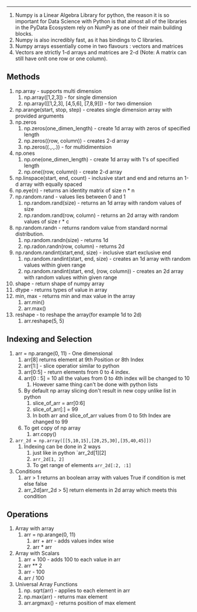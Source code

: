 ----
1. Numpy is a Linear Algebra Library for python, the reason it is so important for Data Science with Python is that almost all of the libraries in the PyData Ecosystem rely on NumPy as one of their main building blocks.
2. Numpy is also incredibly fast, as it has bindings to C libraries.
3.  Numpy arrays essentially come in two flavours : vectors and matrices
4. Vectors are strictly 1-d arrays and matrices are 2-d (Note: A matrix can still have onlt one row or one column).
## Methods
1. np.array - supports multi dimension
    1. np.array([1,2,3]) - for single dimension
    2. np.array([[1,2,3], [4,5,6], [7,8,9]]) - for two dimension
2. np.arange(start, stop, step) - creates single dimension array with provided arguments
3. np.zeros
    1. np.zeros(one_dimen_length) - create 1d array with zeros of specified length
    2. np.zeros((row, column)) - creates 2-d array
    3. np.zeros((.,.,.)) - for multidimentsion
4. np.ones
    1. np.one(one_dimen_length) - create 1d array with 1's of specified length
    2. np.one((row, column)) - create 2-d array
5. np.linspace(start, end, count) - inclusive start and end and returns an 1-d array with equally spaced
6. np.eye(n) - returns an identity matrix of size n * n
7. np.random.rand - values lies between 0 and 1
    1. np.random.rand(size) - returns an 1d array with random values of size
    2. np.random.rand(row, column) - returns an 2d array with random values of size r * c
8. np.random.randn - returns random value from standard normal distribution.
    1. np.random.randn(size) - returns 1d
    2. np.radon.randn(row, column) - returns 2d
9. np.random.randint(start,end, size) - inclusive start exclusive end
    1. np.random.randint(start, end, size) - creates an 1d array with random values within given range
    2. np.random.randint(start, end, (row, column)) - creates an 2d array with random values within given range
10. shape - return shape of numpy array
11. dtype - returns types of value in array
12. min, max - returns min and max value in the array
    1. arr.min()
    2. arr.max()
13. reshape - to reshape the array(for example 1d to 2d)
    1. arr.reshape(5, 5)

## Indexing and Selection
1.  arr  = np.arange(0, 11) - One dimensional
	1. arr[8] returns element at 9th Position or 8th Index
	2. arr[1:] - slice operatior similar to python
	3. arr[0:5] - return elements from 0 to 4 index.
	4. arr[0 : 5] = 10 all the values from 0 to 4th index will be changed to 10
		1. However same thing can't be done with python lists
	5. By default np array slicing don't result in new copy unlike list in python
		1. slice_of_arr = arr[0:6]
		2. slice_of_arr[:] = 99
		3. In both arr and slice_of_arr values from 0 to 5th Index are changed to 99
	6. To get copy of np array
		1. arr.copy()
2.  `arr_2d = np.array([[5,10,15],[20,25,30],[35,40,45]])`
	1. Indexing can be done in 2 ways
		1. just like in python `arr_2d[1][2]
		2.  `arr_2d[1, 2]`
		3.  To get range of elements  `arr_2d[:2, :1]`
3.  Conditions
	1. arr > 1 returns an boolean array with values True if condition is met else false
	2.  arr_2d[arr_2d > 5] return elements in 2d array which meets this condition

## Operations
1.  Array with array
	1. arr = np.arange(0, 11)
		1.  arr + arr -  adds values index wise
		2.  arr *  arr
2.  Array with Scalars
	1.  arr + 100 - adds 100 to each value in arr
	2.  arr ** 2
	3. arr - 100
	4. arr / 100
3.  Universal Array Functions
	1. np. sqrt(arr) - applies to each element in arr
	2. np.max(arr) - returns max element
	3. arr.argmax() - returns position of max element



	


